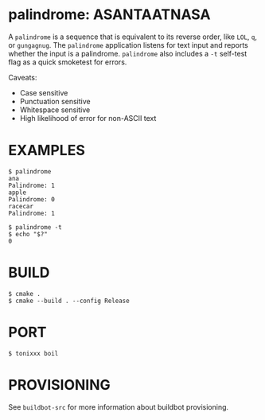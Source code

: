 # palindrome: ASANTAATNASA

A `palindrome` is a sequence that is equivalent to its reverse order, like `LOL`, `q`, or `gungagnug`. The `palindrome` application listens for text input and reports whether the input is a palindrome. `palindrome` also includes a `-t` self-test flag as a quick smoketest for errors.

Caveats:

* Case sensitive
* Punctuation sensitive
* Whitespace sensitive
* High likelihood of error for non-ASCII text

# EXAMPLES

```console
$ palindrome
ana
Palindrome: 1
apple
Palindrome: 0
racecar
Palindrome: 1

$ palindrome -t
$ echo "$?"
0
```

# BUILD

```console
$ cmake .
$ cmake --build . --config Release
```

# PORT

```console
$ tonixxx boil
```

# PROVISIONING

See `buildbot-src` for more information about buildbot provisioning.
